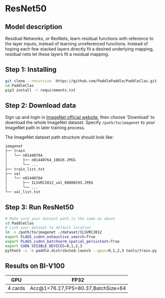 # ResNet50
## Model description
Residual Networks, or ResNets, learn residual functions with reference to the layer inputs, instead of learning unreferenced functions. Instead of hoping each few stacked layers directly fit a desired underlying mapping, residual nets let these layers fit a residual mapping.

## Step 1: Installing

```bash
git clone --recursive  https://github.com/PaddlePaddle/PaddleClas.git
cd PaddleClas
pip3 install -r requirements.txt
```

## Step 2: Download data

Sign up and login in [ImageNet official website](https://www.image-net.org/index.php), then choose 'Download' to download the whole ImageNet dataset. Specify `/path/to/imagenet` to your ImageNet path in later training process.

The ImageNet dataset path structure should look like:

```bash
imagenet
├── train
│   └── n01440764
│       ├── n01440764_10026.JPEG
│       └── ...
├── train_list.txt
├── val
│   └── n01440764
│       ├── ILSVRC2012_val_00000293.JPEG
│       └── ...
└── val_list.txt
```

## Step 3: Run ResNet50

```bash
# Make sure your dataset path is the same as above
cd PaddleClas
# Link your dataset to default location
ln -s /path/to/imagenet ./dataset/ILSVRC2012
export FLAGS_cudnn_exhaustive_search=True
export FLAGS_cudnn_batchnorm_spatial_persistent=True
export CUDA_VISIBLE_DEVICES=0,1,2,3
python3 -u -m paddle.distributed.launch --gpus=0,1,2,3 tools/train.py -c ppcls/configs/ImageNet/ResNet/ResNet50.yaml -o Arch.pretrained=False -o Global.device=gpu
```

## Results on BI-V100

<div align="center">

| GPU         | FP32                                 |
| ----------- | ------------------------------------ |
| 4 cards     | Acc@1=76.27,FPS=80.37,BatchSize=64   |

</div>
